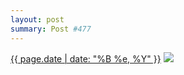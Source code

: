 ```yaml
---
layout: post
summary: Post #477
---
```


<p>
  <time><a href="/477">{{ page.date | date: "%B %e, %Y" }}</a></time>
  <a href="/477"><img src="{{ site.assets_url }}/477-640.jpg" srcset="{{ site.assets_url }}/477-1280.jpg 1280w, {{ site.assets_url }}/477-960.jpg 960w, {{ site.assets_url }}/477-640.jpg 640w, {{ site.assets_url }}/477-320.jpg 320w" sizes="(min-width: 700px) 50vw, calc(100vw - 2rem)" /></a>
</p>
